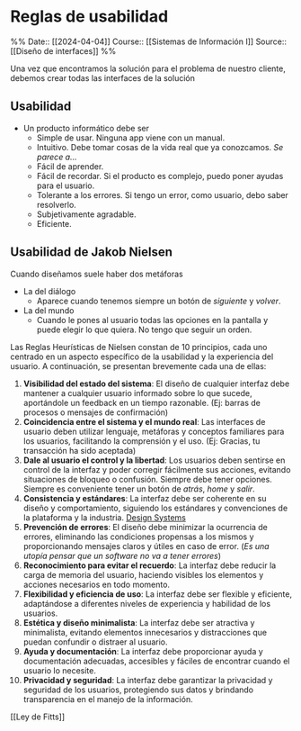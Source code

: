 # Reglas de usabilidad

%%
Date:: [[2024-04-04]]
Course:: [[Sistemas de Información I]]
Source:: [[Diseño de interfaces]]
%%

Una vez que encontramos la solución para el problema de nuestro cliente, debemos crear todas las interfaces de la solución

## Usabilidad

- Un producto informático debe ser
	- Simple de usar. Ninguna app viene con un manual.
	- Intuitivo. Debe tomar cosas de la vida real que ya conozcamos. *Se parece a...*
	- Fácil de aprender.
	- Fácil de recordar. Si el producto es complejo, puedo poner ayudas para el usuario.
	- Tolerante a los errores. Si tengo un error, como usuario, debo saber resolverlo. 
	- Subjetivamente agradable.
	- Eficiente.

## Usabilidad de Jakob Nielsen

Cuando diseñamos suele haber dos metáforas 
- La del diálogo
	- Aparece cuando tenemos siempre un botón de *siguiente* y *volver*. 
- La del mundo
	- Cuando le pones al usuario todas las opciones en la pantalla y puede elegir lo que quiera. No tengo que seguir un orden.

Las Reglas Heurísticas de Nielsen constan de 10 principios, cada uno centrado en un aspecto específico de la usabilidad y la experiencia del usuario. A continuación, se presentan brevemente cada una de ellas:

1. **Visibilidad del estado del sistema**: El diseño de cualquier interfaz debe mantener a cualquier usuario informado sobre lo que sucede, aportándole un feedback en un tiempo razonable. (Ej: barras de procesos o mensajes de confirmación)
2. **Coincidencia entre el sistema y el mundo real**: Las interfaces de usuario deben utilizar lenguaje, metáforas y conceptos familiares para los usuarios, facilitando la comprensión y el uso. (Ej: Gracias, tu transacción ha sido aceptada)
3. **Dale al usuario el control y la libertad**: Los usuarios deben sentirse en control de la interfaz y poder corregir fácilmente sus acciones, evitando situaciones de bloqueo o confusión. Siempre debe tener opciones. Siempre es conveniente tener un botón de *atrás*, *home* y *salir*.
4. **Consistencia y estándares**: La interfaz debe ser coherente en su diseño y comportamiento, siguiendo los estándares y convenciones de la plataforma y la industria. [Design Systems](https://www.nngroup.com/articles/design-systems-101/)
5. **Prevención de errores**: El diseño debe minimizar la ocurrencia de errores, eliminando las condiciones propensas a los mismos y proporcionando mensajes claros y útiles en caso de error. (*Es una utopía pensar que un software no va a tener errores*)
6. **Reconocimiento para evitar el recuerdo**: La interfaz debe reducir la carga de memoria del usuario, haciendo visibles los elementos y acciones necesarios en todo momento.
7. **Flexibilidad y eficiencia de uso**: La interfaz debe ser flexible y eficiente, adaptándose a diferentes niveles de experiencia y habilidad de los usuarios.
8. **Estética y diseño minimalista**: La interfaz debe ser atractiva y minimalista, evitando elementos innecesarios y distracciones que puedan confundir o distraer al usuario.
9. **Ayuda y documentación**: La interfaz debe proporcionar ayuda y documentación adecuadas, accesibles y fáciles de encontrar cuando el usuario lo necesite.
10. **Privacidad y seguridad**: La interfaz debe garantizar la privacidad y seguridad de los usuarios, protegiendo sus datos y brindando transparencia en el manejo de la información.


[[Ley de Fitts]]